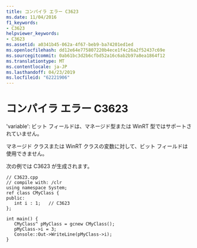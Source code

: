 ```yaml
---
title: コンパイラ エラー C3623
ms.date: 11/04/2016
f1_keywords:
- C3623
helpviewer_keywords:
- C3623
ms.assetid: a0341b45-062a-4f67-beb9-ba74201ed1ed
ms.openlocfilehash: dd12e64e775807220b4ece1f4c26a2f52437c69e
ms.sourcegitcommit: 0ab61bc3d2b6cfbd52a16c6ab2b97a8ea1864f12
ms.translationtype: MT
ms.contentlocale: ja-JP
ms.lasthandoff: 04/23/2019
ms.locfileid: "62221906"
---
```

# <a name="compiler-error-c3623"></a>コンパイラ エラー C3623

'variable': ビット フィールドは、マネージド型または WinRT 型ではサポートされていません。

マネージド クラスまたは WinRT クラスの変数に対して、ビット フィールドは使用できません。

次の例では C3623 が生成されます。

```
// C3623.cpp
// compile with: /clr
using namespace System;
ref class CMyClass {
public:
   int i : 1;   // C3623
};

int main() {
   CMyClass^ pMyClass = gcnew CMyClass();
   pMyClass->i = 3;
   Console::Out->WriteLine(pMyClass->i);
}
```
